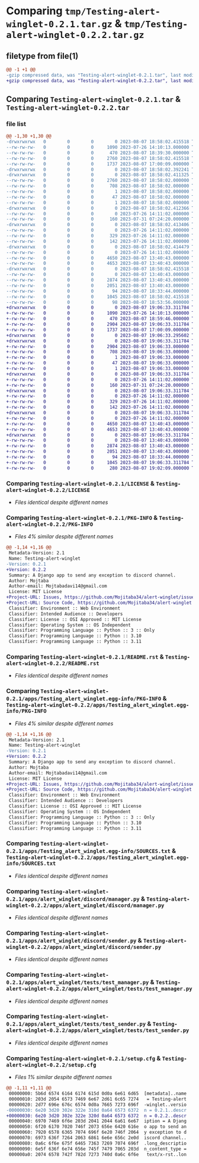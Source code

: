 # Comparing `tmp/Testing-alert-winglet-0.2.1.tar.gz` & `tmp/Testing-alert-winglet-0.2.2.tar.gz`

## filetype from file(1)

```diff
@@ -1 +1 @@
-gzip compressed data, was "Testing-alert-winglet-0.2.1.tar", last modified: Mon Aug  7 18:58:02 2023, max compression
+gzip compressed data, was "Testing-alert-winglet-0.2.2.tar", last modified: Mon Aug  7 19:06:33 2023, max compression
```

## Comparing `Testing-alert-winglet-0.2.1.tar` & `Testing-alert-winglet-0.2.2.tar`

### file list

```diff
@@ -1,30 +1,30 @@
-drwxrwxrwx   0        0        0        0 2023-08-07 18:58:02.415518 Testing-alert-winglet-0.2.1/
--rw-rw-rw-   0        0        0     1090 2023-07-26 14:10:13.000000 Testing-alert-winglet-0.2.1/LICENSE
--rw-rw-rw-   0        0        0      470 2023-08-07 18:39:30.000000 Testing-alert-winglet-0.2.1/MANIFEST.in
--rw-rw-rw-   0        0        0     2760 2023-08-07 18:58:02.415518 Testing-alert-winglet-0.2.1/PKG-INFO
--rw-rw-rw-   0        0        0     1737 2023-08-07 17:00:09.000000 Testing-alert-winglet-0.2.1/README.rst
-drwxrwxrwx   0        0        0        0 2023-08-07 18:58:02.392241 Testing-alert-winglet-0.2.1/apps/
-drwxrwxrwx   0        0        0        0 2023-08-07 18:58:02.411325 Testing-alert-winglet-0.2.1/apps/Testing_alert_winglet.egg-info/
--rw-rw-rw-   0        0        0     2760 2023-08-07 18:58:02.000000 Testing-alert-winglet-0.2.1/apps/Testing_alert_winglet.egg-info/PKG-INFO
--rw-rw-rw-   0        0        0      708 2023-08-07 18:58:02.000000 Testing-alert-winglet-0.2.1/apps/Testing_alert_winglet.egg-info/SOURCES.txt
--rw-rw-rw-   0        0        0        1 2023-08-07 18:58:02.000000 Testing-alert-winglet-0.2.1/apps/Testing_alert_winglet.egg-info/dependency_links.txt
--rw-rw-rw-   0        0        0       47 2023-08-07 18:58:02.000000 Testing-alert-winglet-0.2.1/apps/Testing_alert_winglet.egg-info/requires.txt
--rw-rw-rw-   0        0        0        1 2023-08-07 18:58:02.000000 Testing-alert-winglet-0.2.1/apps/Testing_alert_winglet.egg-info/top_level.txt
-drwxrwxrwx   0        0        0        0 2023-08-07 18:58:02.412366 Testing-alert-winglet-0.2.1/apps/alert_winglet/
--rw-rw-rw-   0        0        0        0 2023-07-26 14:11:02.000000 Testing-alert-winglet-0.2.1/apps/alert_winglet/__init__.py
--rw-rw-rw-   0        0        0      160 2023-07-31 07:24:20.000000 Testing-alert-winglet-0.2.1/apps/alert_winglet/apps.py
-drwxrwxrwx   0        0        0        0 2023-08-07 18:58:02.413406 Testing-alert-winglet-0.2.1/apps/alert_winglet/base/
--rw-rw-rw-   0        0        0        0 2023-07-26 14:11:02.000000 Testing-alert-winglet-0.2.1/apps/alert_winglet/base/__init__.py
--rw-rw-rw-   0        0        0      329 2023-07-26 14:11:02.000000 Testing-alert-winglet-0.2.1/apps/alert_winglet/base/manager.py
--rw-rw-rw-   0        0        0      142 2023-07-26 14:11:02.000000 Testing-alert-winglet-0.2.1/apps/alert_winglet/base/sender.py
-drwxrwxrwx   0        0        0        0 2023-08-07 18:58:02.414479 Testing-alert-winglet-0.2.1/apps/alert_winglet/discord/
--rw-rw-rw-   0        0        0        0 2023-07-26 14:11:02.000000 Testing-alert-winglet-0.2.1/apps/alert_winglet/discord/__init__.py
--rw-rw-rw-   0        0        0     4650 2023-08-07 13:40:43.000000 Testing-alert-winglet-0.2.1/apps/alert_winglet/discord/manager.py
--rw-rw-rw-   0        0        0     4653 2023-08-07 13:40:43.000000 Testing-alert-winglet-0.2.1/apps/alert_winglet/discord/sender.py
-drwxrwxrwx   0        0        0        0 2023-08-07 18:58:02.415518 Testing-alert-winglet-0.2.1/apps/alert_winglet/tests/
--rw-rw-rw-   0        0        0        0 2023-08-07 13:40:43.000000 Testing-alert-winglet-0.2.1/apps/alert_winglet/tests/__init__.py
--rw-rw-rw-   0        0        0     2874 2023-08-07 13:40:43.000000 Testing-alert-winglet-0.2.1/apps/alert_winglet/tests/test_manager.py
--rw-rw-rw-   0        0        0     2051 2023-08-07 13:40:43.000000 Testing-alert-winglet-0.2.1/apps/alert_winglet/tests/test_sender.py
--rw-rw-rw-   0        0        0       94 2023-08-07 18:33:44.000000 Testing-alert-winglet-0.2.1/pyproject.toml
--rw-rw-rw-   0        0        0     1045 2023-08-07 18:58:02.415518 Testing-alert-winglet-0.2.1/setup.cfg
--rw-rw-rw-   0        0        0       98 2023-08-07 18:53:56.000000 Testing-alert-winglet-0.2.1/setup.py
+drwxrwxrwx   0        0        0        0 2023-08-07 19:06:33.311784 Testing-alert-winglet-0.2.2/
+-rw-rw-rw-   0        0        0     1090 2023-07-26 14:10:13.000000 Testing-alert-winglet-0.2.2/LICENSE
+-rw-rw-rw-   0        0        0      470 2023-08-07 18:59:46.000000 Testing-alert-winglet-0.2.2/MANIFEST.in
+-rw-rw-rw-   0        0        0     2904 2023-08-07 19:06:33.311784 Testing-alert-winglet-0.2.2/PKG-INFO
+-rw-rw-rw-   0        0        0     1737 2023-08-07 17:00:09.000000 Testing-alert-winglet-0.2.2/README.rst
+drwxrwxrwx   0        0        0        0 2023-08-07 19:06:33.295602 Testing-alert-winglet-0.2.2/apps/
+drwxrwxrwx   0        0        0        0 2023-08-07 19:06:33.311784 Testing-alert-winglet-0.2.2/apps/Testing_alert_winglet.egg-info/
+-rw-rw-rw-   0        0        0     2904 2023-08-07 19:06:33.000000 Testing-alert-winglet-0.2.2/apps/Testing_alert_winglet.egg-info/PKG-INFO
+-rw-rw-rw-   0        0        0      708 2023-08-07 19:06:33.000000 Testing-alert-winglet-0.2.2/apps/Testing_alert_winglet.egg-info/SOURCES.txt
+-rw-rw-rw-   0        0        0        1 2023-08-07 19:06:33.000000 Testing-alert-winglet-0.2.2/apps/Testing_alert_winglet.egg-info/dependency_links.txt
+-rw-rw-rw-   0        0        0       47 2023-08-07 19:06:33.000000 Testing-alert-winglet-0.2.2/apps/Testing_alert_winglet.egg-info/requires.txt
+-rw-rw-rw-   0        0        0        1 2023-08-07 19:06:33.000000 Testing-alert-winglet-0.2.2/apps/Testing_alert_winglet.egg-info/top_level.txt
+drwxrwxrwx   0        0        0        0 2023-08-07 19:06:33.311784 Testing-alert-winglet-0.2.2/apps/alert_winglet/
+-rw-rw-rw-   0        0        0        0 2023-07-26 14:11:02.000000 Testing-alert-winglet-0.2.2/apps/alert_winglet/__init__.py
+-rw-rw-rw-   0        0        0      160 2023-07-31 07:24:20.000000 Testing-alert-winglet-0.2.2/apps/alert_winglet/apps.py
+drwxrwxrwx   0        0        0        0 2023-08-07 19:06:33.311784 Testing-alert-winglet-0.2.2/apps/alert_winglet/base/
+-rw-rw-rw-   0        0        0        0 2023-07-26 14:11:02.000000 Testing-alert-winglet-0.2.2/apps/alert_winglet/base/__init__.py
+-rw-rw-rw-   0        0        0      329 2023-07-26 14:11:02.000000 Testing-alert-winglet-0.2.2/apps/alert_winglet/base/manager.py
+-rw-rw-rw-   0        0        0      142 2023-07-26 14:11:02.000000 Testing-alert-winglet-0.2.2/apps/alert_winglet/base/sender.py
+drwxrwxrwx   0        0        0        0 2023-08-07 19:06:33.311784 Testing-alert-winglet-0.2.2/apps/alert_winglet/discord/
+-rw-rw-rw-   0        0        0        0 2023-07-26 14:11:02.000000 Testing-alert-winglet-0.2.2/apps/alert_winglet/discord/__init__.py
+-rw-rw-rw-   0        0        0     4650 2023-08-07 13:40:43.000000 Testing-alert-winglet-0.2.2/apps/alert_winglet/discord/manager.py
+-rw-rw-rw-   0        0        0     4653 2023-08-07 13:40:43.000000 Testing-alert-winglet-0.2.2/apps/alert_winglet/discord/sender.py
+drwxrwxrwx   0        0        0        0 2023-08-07 19:06:33.311784 Testing-alert-winglet-0.2.2/apps/alert_winglet/tests/
+-rw-rw-rw-   0        0        0        0 2023-08-07 13:40:43.000000 Testing-alert-winglet-0.2.2/apps/alert_winglet/tests/__init__.py
+-rw-rw-rw-   0        0        0     2874 2023-08-07 13:40:43.000000 Testing-alert-winglet-0.2.2/apps/alert_winglet/tests/test_manager.py
+-rw-rw-rw-   0        0        0     2051 2023-08-07 13:40:43.000000 Testing-alert-winglet-0.2.2/apps/alert_winglet/tests/test_sender.py
+-rw-rw-rw-   0        0        0       94 2023-08-07 18:33:44.000000 Testing-alert-winglet-0.2.2/pyproject.toml
+-rw-rw-rw-   0        0        0     1045 2023-08-07 19:06:33.311784 Testing-alert-winglet-0.2.2/setup.cfg
+-rw-rw-rw-   0        0        0      280 2023-08-07 19:02:09.000000 Testing-alert-winglet-0.2.2/setup.py
```

### Comparing `Testing-alert-winglet-0.2.1/LICENSE` & `Testing-alert-winglet-0.2.2/LICENSE`

 * *Files identical despite different names*

### Comparing `Testing-alert-winglet-0.2.1/PKG-INFO` & `Testing-alert-winglet-0.2.2/PKG-INFO`

 * *Files 4% similar despite different names*

```diff
@@ -1,14 +1,16 @@
 Metadata-Version: 2.1
 Name: Testing-alert-winglet
-Version: 0.2.1
+Version: 0.2.2
 Summary: A Django app to send any exception to discord channel.
 Author: Mojtaba
 Author-email: Mojtabadavi14@gmail.com
 License: MIT License
+Project-URL: Issues, https://github.com/Mojitaba34/alert-winglet/issues
+Project-URL: Source Code, https://github.com/Mojitaba34/alert-winglet
 Classifier: Environment :: Web Environment
 Classifier: Intended Audience :: Developers
 Classifier: License :: OSI Approved :: MIT License
 Classifier: Operating System :: OS Independent
 Classifier: Programming Language :: Python :: 3 :: Only
 Classifier: Programming Language :: Python :: 3.10
 Classifier: Programming Language :: Python :: 3.11
```

### Comparing `Testing-alert-winglet-0.2.1/README.rst` & `Testing-alert-winglet-0.2.2/README.rst`

 * *Files identical despite different names*

### Comparing `Testing-alert-winglet-0.2.1/apps/Testing_alert_winglet.egg-info/PKG-INFO` & `Testing-alert-winglet-0.2.2/apps/Testing_alert_winglet.egg-info/PKG-INFO`

 * *Files 4% similar despite different names*

```diff
@@ -1,14 +1,16 @@
 Metadata-Version: 2.1
 Name: Testing-alert-winglet
-Version: 0.2.1
+Version: 0.2.2
 Summary: A Django app to send any exception to discord channel.
 Author: Mojtaba
 Author-email: Mojtabadavi14@gmail.com
 License: MIT License
+Project-URL: Issues, https://github.com/Mojitaba34/alert-winglet/issues
+Project-URL: Source Code, https://github.com/Mojitaba34/alert-winglet
 Classifier: Environment :: Web Environment
 Classifier: Intended Audience :: Developers
 Classifier: License :: OSI Approved :: MIT License
 Classifier: Operating System :: OS Independent
 Classifier: Programming Language :: Python :: 3 :: Only
 Classifier: Programming Language :: Python :: 3.10
 Classifier: Programming Language :: Python :: 3.11
```

### Comparing `Testing-alert-winglet-0.2.1/apps/Testing_alert_winglet.egg-info/SOURCES.txt` & `Testing-alert-winglet-0.2.2/apps/Testing_alert_winglet.egg-info/SOURCES.txt`

 * *Files identical despite different names*

### Comparing `Testing-alert-winglet-0.2.1/apps/alert_winglet/discord/manager.py` & `Testing-alert-winglet-0.2.2/apps/alert_winglet/discord/manager.py`

 * *Files identical despite different names*

### Comparing `Testing-alert-winglet-0.2.1/apps/alert_winglet/discord/sender.py` & `Testing-alert-winglet-0.2.2/apps/alert_winglet/discord/sender.py`

 * *Files identical despite different names*

### Comparing `Testing-alert-winglet-0.2.1/apps/alert_winglet/tests/test_manager.py` & `Testing-alert-winglet-0.2.2/apps/alert_winglet/tests/test_manager.py`

 * *Files identical despite different names*

### Comparing `Testing-alert-winglet-0.2.1/apps/alert_winglet/tests/test_sender.py` & `Testing-alert-winglet-0.2.2/apps/alert_winglet/tests/test_sender.py`

 * *Files identical despite different names*

### Comparing `Testing-alert-winglet-0.2.1/setup.cfg` & `Testing-alert-winglet-0.2.2/setup.cfg`

 * *Files 1% similar despite different names*

```diff
@@ -1,11 +1,11 @@
 00000000: 5b6d 6574 6164 6174 615d 0d0a 6e61 6d65  [metadata]..name
 00000010: 203d 2054 6573 7469 6e67 2d61 6c65 7274   = Testing-alert
 00000020: 2d77 696e 676c 6574 0d0a 7665 7273 696f  -winglet..versio
-00000030: 6e20 3d20 302e 322e 310d 0a64 6573 6372  n = 0.2.1..descr
+00000030: 6e20 3d20 302e 322e 320d 0a64 6573 6372  n = 0.2.2..descr
 00000040: 6970 7469 6f6e 203d 2041 2044 6a61 6e67  iption = A Djang
 00000050: 6f20 6170 7020 746f 2073 656e 6420 616e  o app to send an
 00000060: 7920 6578 6365 7074 696f 6e20 746f 2064  y exception to d
 00000070: 6973 636f 7264 2063 6861 6e6e 656c 2e0d  iscord channel..
 00000080: 0a6c 6f6e 675f 6465 7363 7269 7074 696f  .long_descriptio
 00000090: 6e5f 636f 6e74 656e 745f 7479 7065 203d  n_content_type =
 000000a0: 2074 6578 742f 782d 7273 740d 0a6c 6f6e   text/x-rst..lon
```


